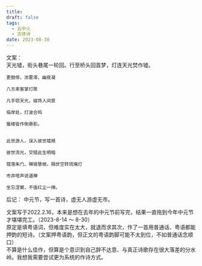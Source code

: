 ```yaml
---
title: 
draft: false
tags:
  - 云中火
  - 古体诗
date: 2023-08-30
---
```

文案：  
天光墟，街头巷尾一轮回。行至桥头回首梦，灯连天光焚作墟。

	
	更鼓停，浓雾滞，幽夜凝
	
	八方来客掌灯聚
	
	凡手窃天光，缀饰人间景
	
	临岸处，灯波合鸣
	
	蜃楼皆作倒悬影。
	
	
	此世游人，误入彼世墟撼
	
	彼世流光，交错此生明暗
	
	错落朱门、琳琅慧根，隔世空转琉璃灯
	
	市井喧声说道禅
	
	坐忘涅槃，不值红尘一掸。



后记：
中元节，写一首诗，虚无人游虚无市。

文案写于2022.2.16，本来是想在去年的中元节前写完，结果一直拖到今年中元节才堪堪完工。（2023-8-14 ～ 8-30）  
原定是填粤语词，但难度实在太大，就退而求其次，作了一首用普通话、粤语都能押韵的短诗。（文案押粤语韵，但正文的粤语韵脚可能不太到位，不如普通话念顺口）  
不算是什么佳作，但算是个意识到自己辞不达意、与真正诗歌存在很大落差的分水岭。我想我需要尝试更为系统的作诗方式。


